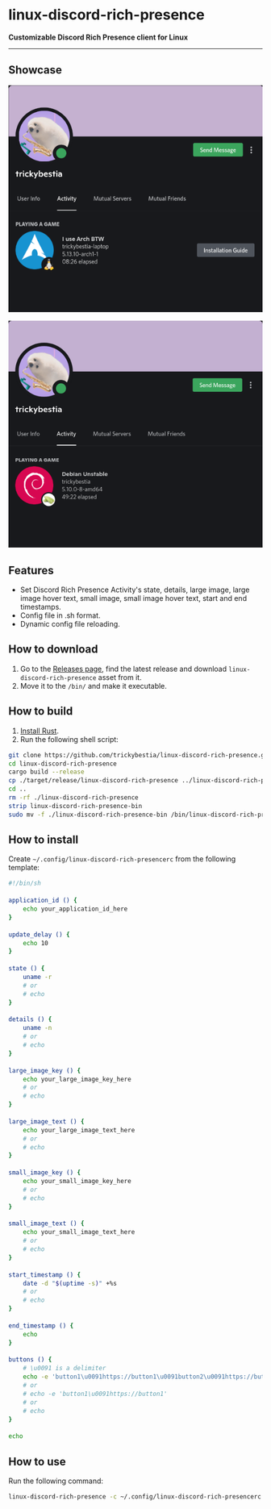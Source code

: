 # linux-discord-rich-presence

**Customizable Discord Rich Presence client for Linux**

---

## Showcase

![](./assets/1.png)

![](./assets/2.png)

## Features

* Set Discord Rich Presence Activity's state, details, large image, large image hover text, small image, small image hover text, start and end timestamps.
* Config file in .sh format.
* Dynamic config file reloading.

## How to download

1. Go to the [Releases page](https://github.com/trickybestia/linux-discord-rich-presence/releases), find the latest release and download `linux-discord-rich-presence` asset from it.
2. Move it to the `/bin/` and make it executable.

## How to build

1. [Install Rust](https://rustup.rs/).
2. Run the following shell script:
```sh
git clone https://github.com/trickybestia/linux-discord-rich-presence.git
cd linux-discord-rich-presence
cargo build --release
cp ./target/release/linux-discord-rich-presence ../linux-discord-rich-presence-bin
cd ..
rm -rf ./linux-discord-rich-presence
strip linux-discord-rich-presence-bin
sudo mv -f ./linux-discord-rich-presence-bin /bin/linux-discord-rich-presence
```

## How to install 

Create `~/.config/linux-discord-rich-presencerc` from the following template:
```sh
#!/bin/sh

application_id () {
    echo your_application_id_here
}

update_delay () {
    echo 10
}

state () {
    uname -r
    # or
    # echo
}

details () {
    uname -n
    # or
    # echo
}

large_image_key () {
    echo your_large_image_key_here
    # or
    # echo
}

large_image_text () {
    echo your_large_image_text_here
    # or
    # echo
}

small_image_key () {
    echo your_small_image_key_here
    # or
    # echo
}

small_image_text () {
    echo your_small_image_text_here
    # or
    # echo
}

start_timestamp () {
    date -d "$(uptime -s)" +%s
    # or
    # echo
}

end_timestamp () {
    echo
}

buttons () {
    # \u0091 is a delimiter
    echo -e 'button1\u0091https://button1\u0091button2\u0091https://button2'
    # or
    # echo -e 'button1\u0091https://button1'
    # or
    # echo
}

echo
```

## How to use

Run the following command:
```sh
linux-discord-rich-presence -c ~/.config/linux-discord-rich-presencerc
```
